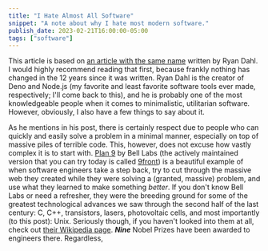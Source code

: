 ```yaml
---
title: "I Hate Almost All Software"
snippet: "A note about why I hate most modern software."
publish_date: 2023-02-21T16:00:00-05:00
tags: ["software"]
---
```


This article is based on [an article with the same name](https://tinyclouds.org/rant) written by Ryan Dahl. I would highly recommend reading that first, because frankly nothing has changed in the 12 years since it was written. Ryan Dahl is the creator of Deno and Node.js (my favorite and least favorite software tools ever made, respectively; I'll come back to this), and he is probably one of the most knowledgeable people when it comes to minimalistic, utilitarian software. However, obviously, I also have a few things to say about it.

As he mentions in his post, there is certainly respect due to people who can quickly and easily solve a problem in a minimal manner, especially on top of massive piles of terrible code. This, however, does not excuse how vastly complex it is to start with. [Plan 9](https://9p.io/plan9/) by Bell Labs (the actively maintained version that you can try today is called [9front](https://9front.org/)) is a beautiful example of when software engineers take a step back, try to cut through the massive web they created while they were solving a (granted, massive) problem, and use what they learned to make something *better*. If you don't know Bell Labs or need a refresher, they were the breeding ground for some of the greatest technological advances we saw through the second half of the last century: C, C++, transistors, lasers, photovoltaic cells, and most importantly (to this post): Unix. Seriously though, if you haven't looked into them at all, check out [their Wikipedia page](https://en.wikipedia.org/wiki/Bell_Labs). ***Nine*** Nobel Prizes have been awarded to engineers there. Regardless, 